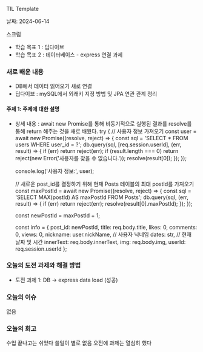 TIL Template

날짜: 2024-06-14

스크럼
- 학습 목표 1 : 딥다이브
- 학습 목표 2 : 데이터베이스 - express 연결 과제

### 새로 배운 내용
- DB에서 데이터 읽어오기 새로 연결 
- 딥다이브 : mySQL에서 외래키 지정 방법 및 JPA 연관 관계 정리
#### 주제 1: 주제에 대한 설명
- 상세 내용 : 
await new Promise를 통해 비동기적으로 실행된 결과를 resolve를 통해 return 해주는 것을 새로 배웠다.
try {
    // 사용자 정보 가져오기
    const user = await new Promise((resolve, reject) => {
      const sql = 'SELECT * FROM users WHERE user_id = ?';
      db.query(sql, [req.session.userId], (err, result) => {
        if (err) return reject(err);
        if (result.length === 0) return reject(new Error('사용자를 찾을 수 없습니다.'));
        resolve(result[0]);
      });
    });

    console.log('사용자 정보:', user);

    // 새로운 post_id를 결정하기 위해 현재 Posts 테이블의 최대 postId를 가져오기
    const maxPostId = await new Promise((resolve, reject) => {
      const sql = 'SELECT MAX(postId) AS maxPostId FROM Posts';
      db.query(sql, (err, result) => {
        if (err) return reject(err);
        resolve(result[0].maxPostId);
      });
    });

    const newPostId = maxPostId + 1;

    const info = {
      post_id: newPostId,
      title: req.body.title,
      likes: 0,
      comments: 0,
      views: 0,
      nickname: user.nickName, // 사용자 닉네임
      dates: str, // 현재 날짜 및 시간
      innerText: req.body.innerText,
      img: req.body.img,
      userId: req.session.userId
    };



### 오늘의 도전 과제와 해결 방법
- 도전 과제 1: DB -> express data load (성공)

### 오늘의 이슈
없음 


### 오늘의 회고
수업 끝나고는 쉬었다
쓸일이 별로 없음
오전에 과제는 열심히 했다



